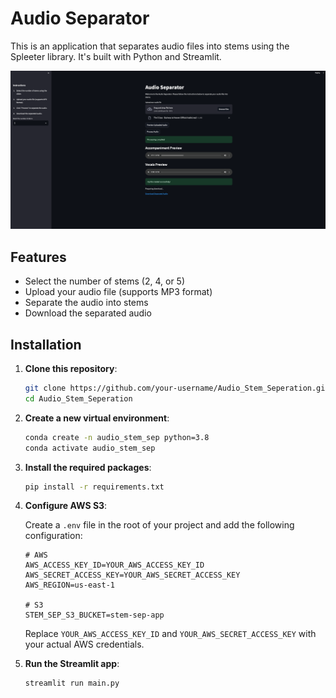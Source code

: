 # Audio Separator

This is an application that separates audio files into stems using the Spleeter library. It's built with Python and Streamlit.

![Screenshot of the application](Screenshot.png)

## Features

- Select the number of stems (2, 4, or 5)
- Upload your audio file (supports MP3 format)
- Separate the audio into stems
- Download the separated audio

## Installation

1. **Clone this repository**:

    ```bash
    git clone https://github.com/your-username/Audio_Stem_Seperation.git
    cd Audio_Stem_Seperation
    ```

2. **Create a new virtual environment**:

    ```bash
    conda create -n audio_stem_sep python=3.8
    conda activate audio_stem_sep
    ```

3. **Install the required packages**:

    ```bash
    pip install -r requirements.txt
    ```

4. **Configure AWS S3**:

   Create a `.env` file in the root of your project and add the following configuration:

    ```plaintext
    # AWS
    AWS_ACCESS_KEY_ID=YOUR_AWS_ACCESS_KEY_ID
    AWS_SECRET_ACCESS_KEY=YOUR_AWS_SECRET_ACCESS_KEY
    AWS_REGION=us-east-1

    # S3
    STEM_SEP_S3_BUCKET=stem-sep-app
    ```

   Replace `YOUR_AWS_ACCESS_KEY_ID` and `YOUR_AWS_SECRET_ACCESS_KEY` with your actual AWS credentials.

5. **Run the Streamlit app**:

    ```bash
    streamlit run main.py
    ```
